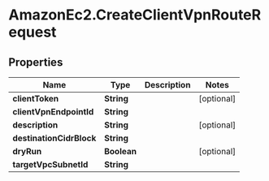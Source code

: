# AmazonEc2.CreateClientVpnRouteRequest

## Properties

Name | Type | Description | Notes
------------ | ------------- | ------------- | -------------
**clientToken** | **String** |  | [optional] 
**clientVpnEndpointId** | **String** |  | 
**description** | **String** |  | [optional] 
**destinationCidrBlock** | **String** |  | 
**dryRun** | **Boolean** |  | [optional] 
**targetVpcSubnetId** | **String** |  | 


